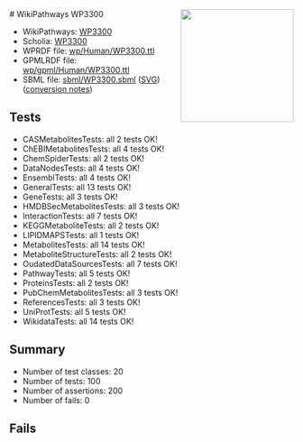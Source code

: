 <img style="float: right; width: 200px" src="../logo.png" />
# WikiPathways WP3300

* WikiPathways: [WP3300](https://identifiers.org/wikipathways:WP3300)
* Scholia: [WP3300](https://scholia.toolforge.org/wikipathways/WP3300)
* WPRDF file: [wp/Human/WP3300.ttl](../wp/Human/WP3300.ttl)
* GPMLRDF file: [wp/gpml/Human/WP3300.ttl](../wp/gpml/Human/WP3300.ttl)
* SBML file: [sbml/WP3300.sbml](../sbml/WP3300.sbml) ([SVG](../sbml/WP3300.svg)) ([conversion notes](../sbml/WP3300.txt))

## Tests
* CASMetabolitesTests: all 2 tests OK!
* ChEBIMetabolitesTests: all 4 tests OK!
* ChemSpiderTests: all 2 tests OK!
* DataNodesTests: all 4 tests OK!
* EnsemblTests: all 4 tests OK!
* GeneralTests: all 13 tests OK!
* GeneTests: all 3 tests OK!
* HMDBSecMetabolitesTests: all 3 tests OK!
* InteractionTests: all 7 tests OK!
* KEGGMetaboliteTests: all 2 tests OK!
* LIPIDMAPSTests: all 1 tests OK!
* MetabolitesTests: all 14 tests OK!
* MetaboliteStructureTests: all 2 tests OK!
* OudatedDataSourcesTests: all 7 tests OK!
* PathwayTests: all 5 tests OK!
* ProteinsTests: all 2 tests OK!
* PubChemMetabolitesTests: all 3 tests OK!
* ReferencesTests: all 3 tests OK!
* UniProtTests: all 5 tests OK!
* WikidataTests: all 14 tests OK!


## Summary

* Number of test classes: 20
* Number of tests: 100
* Number of assertions: 200
* Number of fails: 0

## Fails

